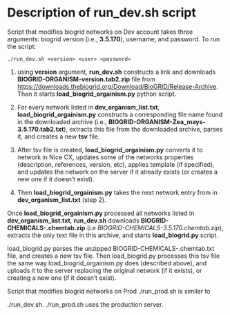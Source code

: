 # Description of run_dev.sh script

Script that modifies biogrid networks on Dev account takes three arguments: biogrid version (i.e., <strong>3.5.170</strong>), username, and password. 
To run the script:
```
./run_dev.sh <version> <user> <password>
```
1) using <strong>version</strong> argument, <strong>run_dev.sh</strong> constructs a link and downloads <strong>BIOGRID-ORGANISM-version.tab2.zip</strong> file from 
  <italic>https://downloads.thebiogrid.org/Download/BioGRID/Release-Archive</italic>. Then it starts <strong>load_biogrid_orgainism.py</strong> python script.

2) For every network listed in <strong>dev_organism_list.txt</strong>, <strong>load_biogrid_orgainism.py</strong> constructs a corresponding file name found in the downloaded archive (i.e., <strong>BIOGRID-ORGANISM-Zea_mays-3.5.170.tab2.txt</strong>), extracts this file from the downloaded archive, parses it, and creates a new <strong>tsv</strong> file.

3) After tsv file is created, <strong>load_biogrid_orgainism.py</strong> converts it to network in Nice CX, updates some of the networks properties (description, references, version, etc), applies template (if specified), and updates the network on the server if it already exists (or creates a new one if it doesn’t exist).

4) Then <strong>load_biogrid_orgainism.py</strong> takes the next network entry from in <strong>dev_organism_list.txt</strong> (step 2).

Once <strong>load_biogrid_orgainism.py</strong> processed all networks listed in <strong>dev_organism_list.txt</strong>, <strong>run_dev.sh</strong> downloads <strong>BIOGRID-CHEMICALS-<version>.chemtab.zip</strong> (i.e *BIOGRID-CHEMICALS‌-3.5.170.chemtab.zip*), extracts the only text file in this archive, and starts <strong>load_biogrid.py</strong> script.

load_biogrid.py parses the unzipped BIOGRID-CHEMICALS-<version>.chemtab.txt file, and creates a new tsv file. Then load_biogrid.py processes this tsv file the same way load_biogrid_orgainism.py does (described above), and uploads it to the server replacing the original network (if it exists), or creating a new one (if it doesn’t exist).

Script that modifies biogrid networks on Prod ./run_prod.sh is similar to

./run_dev.sh. ./run_prod.sh uses the production server.
